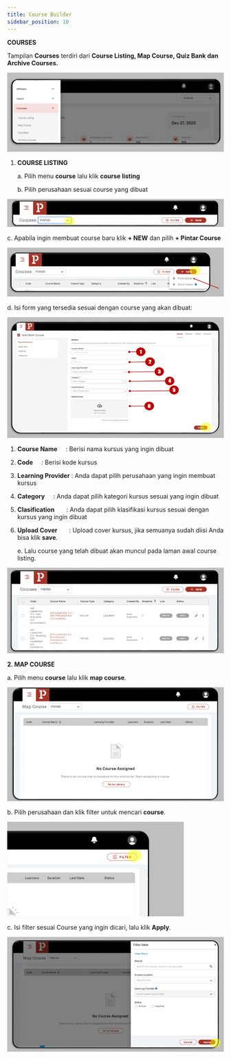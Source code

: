 ```yaml
---
title: Course Builder
sidebar_position: 10
---
```

**COURSES**

Tampilan **Courses** terdiri dari **Course Listing, Map Course, Quiz Bank dan Archive Courses.**

![](/img/enterprise-admin-course-1.png)

1. **COURSE LISTING**

   a. Pilih menu **course** lalu klik **course listing**

   b. Pilih perusahaan sesuai course yang dibuat

![](/img/enterprise-admin-course-2.png)

   c. Apabila ingin membuat course baru klik **+ NEW** dan pilih **+ Pintar Course**

![](/img/enterprise-admin-course-3.png)

   d. Isi form yang tersedia sesuai dengan course yang akan dibuat:

![](/img/enterprise-admin-course-4.png)

1. **Course Name**	        : Berisi nama kursus yang ingin dibuat
2. **Code**		        : Berisi kode kursus
3. **Learning Provider** : Anda dapat pilih perusahaan yang ingin membuat kursus
4. **Category**	       : Anda dapat pilih kategori kursus sesuai yang ingin dibuat
5. **Clasification**	       : Anda dapat pilih klasifikasi kursus sesuai dengan kursus yang ingin dibuat
6. **Upload Cover**	       : Upload cover kursus, jika semuanya sudah diisi Anda bisa klik **save**.

   e. Lalu course yang telah dibuat akan muncul pada laman awal course listing.

![](/img/enterprise-admin-course-5.png)

**2. MAP COURSE**

   a. Pilih menu **course** lalu klik **map course**.

![](/img/enterprise-admin-course-6.png)

   b. Pilih perusahaan dan klik filter untuk mencari **course**.

![](/img/enterprise-admin-course-6.1.png)

   c. Isi filter sesuai Course yang ingin dicari, lalu klik **Apply**.

![](/img/enterprise-admin-course-7.png)
